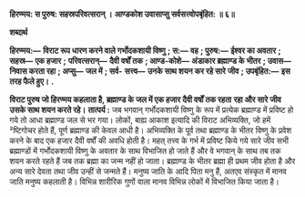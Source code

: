 **हिरण्मय: स पुरुष: सहस्रपरिवत्सरान् ।** **आण्डकोश उवासाप्सु सर्वसत्त्वोपबृंहित: ॥ ६॥** 

**शब्दार्थ** 

**हिरण्मय:—** **विराट रूप धारण करने वाले गर्भोदकशायी विष्णु** **; स:—** **वह** **; पुरुष:—** **ईश्वर का अवतार** **; सहस्र—** **एक हजार** **;** **परिवत्सरान्—** **दैवी वर्षों तक** **; आण्ड-कोशे—** **अंडाकार ब्रह्माण्ड के भीतर** **; उवास—** **निवास करता रहा** **; अप्सु—** **जल में** **; सर्व-** **सत्त्व—** **उनके साथ शयन कर रहे सारे जीव** **; उपबृंहित:—** **इस तरह फैले हुए।** **.** 

**विराट पुरुष जो हिरण्मय कहलाता है, ब्रह्माण्ड के जल में एक हजार दैवी वर्षों तक रहता** **रहा और सारे जीव उसके साथ शयन करते रहे।** **तात्पर्य :** जब भगवान् गर्भोदकशायी विष्णु के रूप में प्रत्येक ब्रह्माण्ड में प्रविष्ट हो गये तो आधा ब्रह्माण्ड जल से भर गया। लोकों, बाह्य आकाश इत्यादि की विराट अभिव्यक्ति, जो हमें ²ष्टिगोचर होते हैं, पूर्ण ब्रह्माण्ड की केवल आधी है। अभिव्यक्ति के पूर्व तथा ब्रह्माण्ड के भीतर विष्णु के प्रवेश करने के बाद एक हजार दैवी वर्षों की अवधि होती है। महत् तत्त्व के गर्भ में प्रविष्ट किये गये सारे जीव सभी ब्रह्माण्डों में गर्भोदकशायी विष्णु के अवतार के साथ विभाजित हो जाते हैं और वे भगवान् के साथ तब तक शयन करते रहते हैं जब तक ब्रह्मा का जन्म नहीं हो जाता। ब्रह्माण्ड के भीतर ब्रह्मा ही प्रथम जीव होता है और अन्य सारे देवता तथा जीव उन्हीं से जन्मते हैं। मनुष्य जाति के आदि पिता मनु हैं, अतएव संस्कृत में मानव जाति मनुष्य कहलाती है। विभिन्न शारीरिक गुणों वाला मानव विभिन्न लोकों में विभाजित किया जाता है।  